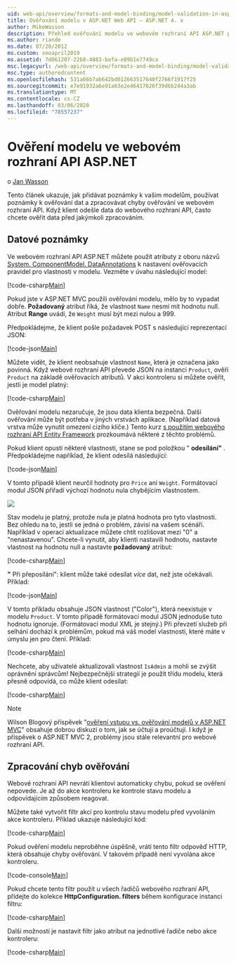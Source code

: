 ```yaml
---
uid: web-api/overview/formats-and-model-binding/model-validation-in-aspnet-web-api
title: Ověřování modelu v ASP.NET Web API – ASP.NET 4. x
author: MikeWasson
description: Přehled ověřování modelu ve webovém rozhraní API ASP.NET pro ASP.NET 4. x
ms.author: riande
ms.date: 07/20/2012
ms.custom: seoapril2019
ms.assetid: 7d061207-22b8-4883-bafa-e89b1e7749ca
msc.legacyurl: /web-api/overview/formats-and-model-binding/model-validation-in-aspnet-web-api
msc.type: authoredcontent
ms.openlocfilehash: 531a66b7ab642bd012663517640f2766f1917f25
ms.sourcegitcommit: e7e91932a6e91a63e2e46417626f39d6b244a3ab
ms.translationtype: MT
ms.contentlocale: cs-CZ
ms.lasthandoff: 03/06/2020
ms.locfileid: "78557237"
---
```

# <a name="model-validation-in-aspnet-web-api"></a>Ověření modelu ve webovém rozhraní API ASP.NET

o [Jan Wasson](https://github.com/MikeWasson)

Tento článek ukazuje, jak přidávat poznámky k vašim modelům, používat poznámky k ověřování dat a zpracovávat chyby ověřování ve webovém rozhraní API. Když klient odešle data do webového rozhraní API, často chcete ověřit data před jakýmkoli zpracováním. 

## <a name="data-annotations"></a>Datové poznámky

Ve webovém rozhraní API ASP.NET můžete použít atributy z oboru názvů [System. ComponentModel. DataAnnotations](/dotnet/api/system.componentmodel.dataannotations) k nastavení ověřovacích pravidel pro vlastnosti v modelu. Vezměte v úvahu následující model:

[!code-csharp[Main](model-validation-in-aspnet-web-api/samples/sample1.cs)]

Pokud jste v ASP.NET MVC použili ověřování modelu, mělo by to vypadat dobře. **Požadovaný** atribut říká, že vlastnost `Name` nesmí mít hodnotu null. Atribut **Range** uvádí, že `Weight` musí být mezi nulou a 999.

Předpokládejme, že klient pošle požadavek POST s následující reprezentací JSON:

[!code-json[Main](model-validation-in-aspnet-web-api/samples/sample2.json)]

Můžete vidět, že klient neobsahuje vlastnost `Name`, která je označena jako povinná. Když webové rozhraní API převede JSON na instanci `Product`, ověří `Product` na základě ověřovacích atributů. V akci kontroleru si můžete ověřit, jestli je model platný:

[!code-csharp[Main](model-validation-in-aspnet-web-api/samples/sample3.cs)]

Ověřování modelu nezaručuje, že jsou data klienta bezpečná. Další ověřování může být potřeba v jiných vrstvách aplikace. (Například datová vrstva může vynutit omezení cizího klíče.) Tento kurz [s použitím webového rozhraní API Entity Framework](../data/using-web-api-with-entity-framework/part-1.md) prozkoumává některé z těchto problémů.

Pokud klient opustí některé vlastnosti, stane se pod položkou " **odesílání"** . Předpokládejme například, že klient odesílá následující:

[!code-json[Main](model-validation-in-aspnet-web-api/samples/sample4.json)]

V tomto případě klient neurčil hodnoty pro `Price` ani `Weight`. Formátovací modul JSON přiřadí výchozí hodnotu nula chybějícím vlastnostem.

![](model-validation-in-aspnet-web-api/_static/image1.png)

Stav modelu je platný, protože nula je platná hodnota pro tyto vlastnosti. Bez ohledu na to, jestli se jedná o problém, závisí na vašem scénáři. Například v operaci aktualizace můžete chtít rozlišovat mezi "0" a "nenastavenou". Chcete-li vynutit, aby klienti nastavili hodnotu, nastavte vlastnost na hodnotu null a nastavte **požadovaný** atribut:

[!code-csharp[Main](model-validation-in-aspnet-web-api/samples/sample5.cs?highlight=1-2)]

**"** Při přeposílání": klient může také odesílat *více* dat, než jste očekávali. Příklad:

[!code-json[Main](model-validation-in-aspnet-web-api/samples/sample6.json)]

V tomto příkladu obsahuje JSON vlastnost ("Color"), která neexistuje v modelu `Product`. V tomto případě formátovací modul JSON jednoduše tuto hodnotu ignoruje. (Formátovací modul XML je stejný.) Při převzetí služeb při selhání dochází k problémům, pokud má váš model vlastnosti, které máte v úmyslu jen pro čtení. Příklad:

[!code-csharp[Main](model-validation-in-aspnet-web-api/samples/sample7.cs)]

Nechcete, aby uživatelé aktualizovali vlastnost `IsAdmin` a mohli se zvýšit oprávnění správcům! Nejbezpečnější strategií je použít třídu modelu, která přesně odpovídá, co může klient odesílat:

[!code-csharp[Main](model-validation-in-aspnet-web-api/samples/sample8.cs)]

> [!NOTE]
> Wilson Blogový příspěvek "[ověření vstupu vs. ověřování modelů v ASP.NET MVC](http://bradwilson.typepad.com/blog/2010/01/input-validation-vs-model-validation-in-aspnet-mvc.html)" obsahuje dobrou diskuzi o tom, jak se účtují a proúčtují. I když je příspěvek o ASP.NET MVC 2, problémy jsou stále relevantní pro webové rozhraní API.

## <a name="handling-validation-errors"></a>Zpracování chyb ověřování

Webové rozhraní API nevrátí klientovi automaticky chybu, pokud se ověření nepovede. Je až do akce kontroleru ke kontrole stavu modelu a odpovídajícím způsobem reagovat.

Můžete také vytvořit filtr akcí pro kontrolu stavu modelu před vyvoláním akce kontroleru. Příklad ukazuje následující kód:

[!code-csharp[Main](model-validation-in-aspnet-web-api/samples/sample9.cs)]

Pokud ověření modelu neproběhne úspěšně, vrátí tento filtr odpověď HTTP, která obsahuje chyby ověřování. V takovém případě není vyvolána akce kontroleru.

[!code-console[Main](model-validation-in-aspnet-web-api/samples/sample10.cmd)]

Pokud chcete tento filtr použít u všech řadičů webového rozhraní API, přidejte do kolekce **HttpConfiguration. filters** během konfigurace instanci filtru:

[!code-csharp[Main](model-validation-in-aspnet-web-api/samples/sample11.cs)]

Další možností je nastavit filtr jako atribut na jednotlivé řadiče nebo akce kontroleru:

[!code-csharp[Main](model-validation-in-aspnet-web-api/samples/sample12.cs)]
